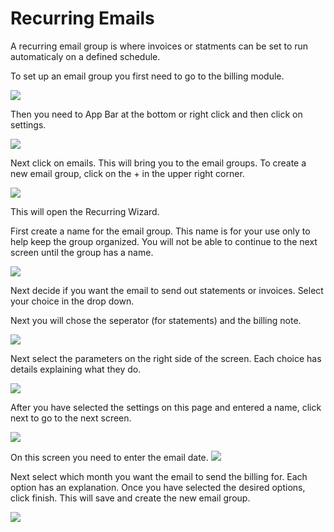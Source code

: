# Recurring Emails

A recurring email group is where invoices or statments can be set to run automaticaly on a defined schedule.

To set up an email group you first need to go to the billing module.

![](https://wiselibrary.blob.core.windows.net/docs/Windows/Billing_MainMenu.jpg)


Then you need to App Bar at the bottom or right click and then click on settings.

![](https://wiselibrary.blob.core.windows.net/docs/Windows/BillingSettings.png)



Next click on emails. This will bring you to the email groups. To create a new email group, click on the + in the upper right corner.

![](https://wiselibrary.blob.core.windows.net/docs/Windows/Email_Recurrings_Tab.jpg)

This will open the Recurring Wizard.

First create a name for the email group. This name is for your use only to help keep the group organized. You will not be able to continue to the next screen until the group has a name.

![](https://wiselibrary.blob.core.windows.net/docs/Windows/Email_Recurring_GroupName.jpg)

Next decide if you want the email to send out statements or invoices. Select your choice in the drop down.


Next you will chose the seperator (for statements) and the billing note.

![](https://wiselibrary.blob.core.windows.net/docs/Windows/Email_Recurring_Notes.jpg)

Next select the parameters on the right side of the screen. Each choice has details explaining what they do.

![](https://wiselibrary.blob.core.windows.net/docs/Windows/Email_Recurring_Options.jpg)

After you have selected the settings on this page and entered a name, click next to go to the next screen.

![](https://wiselibrary.blob.core.windows.net/docs/Windows/Email_Recurring_step.jpg)

On this screen you need to enter the email date. 
![](https://wiselibrary.blob.core.windows.net/docs/Windows/Email_Recurring_Day.jpg)

Next select which month you want the email to send the billing for. Each option has an explanation. Once you have selected the desired options, click finish. This will save and create the new email group.

![](https://wiselibrary.blob.core.windows.net/docs/Windows/Email_Recurring_TimeFrame.jpg)

